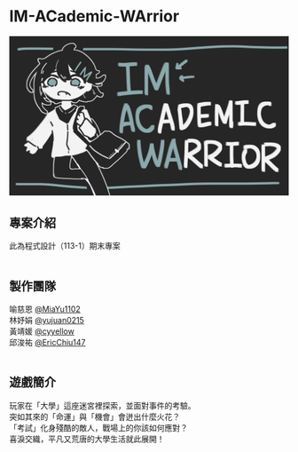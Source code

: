 # **IM-ACademic-WArrior**
![game_cover](https://github.com/IM-Little-Circle/IM-ACademic-WArrior/blob/main/assets/game_cover.jpg)
<br>
## 專案介紹
此為程式設計（113-1）期末專案 <br>
<br>
## 製作團隊
喻慈恩 [@MiaYu1102](https://github.com/MiaYu1102) <br>
林妤娟 [@yujuan0215](https://github.com/yujuan0215) <br>
黃靖媛 [@cyyellow](https://github.com/cyyellow) <br>
邱浚祐 [@EricChiu147](https://github.com/EricChiu147) <br>
<br>
## 遊戲簡介

玩家在「大學」這座迷宮裡探索，並面對事件的考驗。 <br>
 突如其來的「命運」與「機會」會迸出什麼火花？ <br>
 「考試」化身殘酷的敵人，戰場上的你該如何應對？ <br>
 喜淚交織，平凡又荒唐的大學生活就此展開！ <br>
<br>
